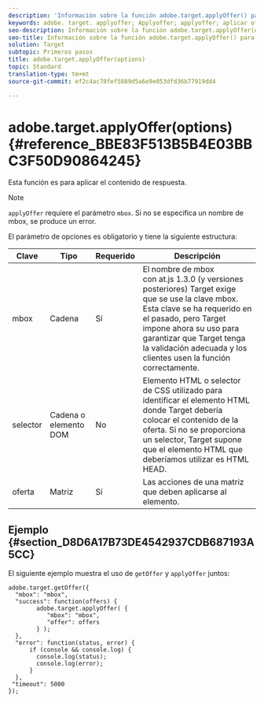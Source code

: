 ```yaml
---
description: 'Información sobre la función adobe.target.applyOffer() para at.js. '
keywords: adobe. target. applyoffer; Applyoffer; applyoffer; aplicar oferta; at. js; funciones; function
seo-description: Información sobre la función adobe.target.applyOffer(options) para la biblioteca JavaScript at.js de Adobe Target.
seo-title: Información sobre la función adobe.target.applyOffer() para la biblioteca JavaScript at.js de Adobe Target.
solution: Target
subtopic: Primeros pasos
title: adobe.target.applyOffer(options)
topic: Standard
translation-type: tm+mt
source-git-commit: ef2c4ac78fef5889d5a6e9e053dfd36b77919dd4

---
```



# adobe.target.applyOffer(options) {#reference_BBE83F513B5B4E03BBC3F50D90864245}

Esta función es para aplicar el contenido de respuesta.

>[!NOTE]
>
>`applyOffer` requiere el parámetro `mbox`. Si no se especifica un nombre de mbox, se produce un error.

El parámetro de opciones es obligatorio y tiene la siguiente estructura:

| Clave | Tipo | Requerido | Descripción |
|--- |--- |--- |--- |
| mbox | Cadena | Sí | El nombre de mbox<br>con at.js 1.3.0 (y versiones posteriores) Target exige que se use la clave mbox. Esta clave se ha requerido en el pasado, pero Target impone ahora su uso para garantizar que Target tenga la validación adecuada y los clientes usen la función correctamente. |
| selector | Cadena o elemento DOM | No | Elemento HTML o selector de CSS utilizado para identificar el elemento HTML donde Target debería colocar el contenido de la oferta. Si no se proporciona un selector, Target supone que el elemento HTML que deberíamos utilizar es HTML HEAD. |
| oferta | Matriz | Sí | Las acciones de una matriz que deben aplicarse al elemento. |

## Ejemplo {#section_D8D6A17B73DE4542937CDB687193A5CC}

El siguiente ejemplo muestra el uso de `getOffer` y `applyOffer` juntos:

```
adobe.target.getOffer({   
  "mbox": "mbox",   
  "success": function(offers) {           
        adobe.target.applyOffer( {  
           "mbox": "mbox", 
           "offer": offers  
        } ); 
  },   
  "error": function(status, error) {           
      if (console && console.log) { 
        console.log(status); 
        console.log(error); 
      } 
  }, 
 "timeout": 5000 
}); 
```
